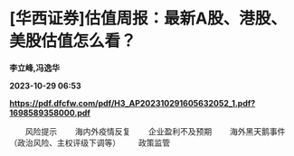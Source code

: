 # [华西证券]估值周报：最新A股、港股、美股估值怎么看？
**李立峰,冯逸华**

**2023-10-29 06:53**

**https://pdf.dfcfw.com/pdf/H3_AP202310291605632052_1.pdf?1698589358000.pdf**

　　风险提示 　　海内外疫情反复 　　企业盈利不及预期 　　海外黑天鹅事件（政治风险、主权评级下调等） 　　政策监管